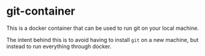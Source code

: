 # git-container

This is a docker container that can be used to run git on your local machine.

The intent behind this is to avoid having to install `git` on a new machine, but instead to run everything through docker.
